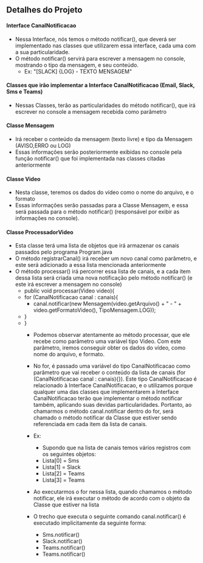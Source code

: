 ## Detalhes do Projeto

#### Interface CanalNotificacao
- Nessa Interface, nós temos o método notificar(), que deverá ser implementado nas classes que utilizarem essa interface, cada uma com a sua particularidade.
- O método notificar() servirá para escrever a mensagem no console, mostrando o tipo da mensagem, e seu conteúdo. 
  - Ex: "[SLACK] {LOG} - TEXTO MENSAGEM"

#### Classes que irão implementar a Interface CanalNotificacao (Email, Slack, Sms e Teams)
- Nessas Classes, terão as particularidades do método notificar(), que irá escrever no console a mensagem recebida como parâmetro

#### Classe Mensagem
- Irá receber o conteúdo da mensagem (texto livre) e tipo da Mensagem (AVISO,ERRO ou LOG)
- Essas informações serão posteriormente exibidas no console pela função notificar() que foi implementada nas classes citadas anteriormente

#### Classe Video
- Nesta classe, teremos os dados do vídeo como o nome do arquivo, e o formato
- Essas informações serão passadas para a Classe Mensagem, e essa será passada para o método notificar() (responsável por exibir as informações no console).

#### Classe ProcessadorVideo
- Esta classe terá uma lista de objetos que irá armazenar os canais passados pelo programa Program.java
- O método registrarCanal() irá receber um novo canal como parâmetro, e este será adicionado a essa lista mencionada anteriormente
- O método processar() irá percorrer essa lista de canais, e a cada item dessa lista será criada uma nova notificação pelo método notificar() (e este irá escrever a mensagem no console)
  - public void processar(Video video){
  - for (CanalNotificacao canal : canais){
    - canal.notificar(new Mensagem(video.getArquivo() + " - " + video.getFormatoVideo(), TipoMensagem.LOG));
  - }
  - }
    - Podemos observar atentamente ao método processar, que ele recebe como parâmetro uma variável tipo Video.
      Com este parâmetro, iremos conseguir obter os dados do vídeo, como nome do arquivo, e formato.      
    
    - No for, é passado uma variável do tipo CanalNotificacao como parâmetro que vai receber o conteúdo da lista de canais (for (CanalNotificacao canal : canais){}). 
      Este tipo CanalNotificacao é relacionado à Interface CanalNotificacao, e o utilizamos porque qualquer uma das classes 
      que implementarem a Interface CanalNotificacao terão que implementar o método notificar também, aplicando suas devidas particularidades.
      Portanto, ao chamarmos o método canal.notificar dentro do for, será chamado o método notificar da Classe que estiver sendo referenciada em cada item da lista de canais.
    - Ex:
      - Supondo que na lista de canais temos vários registros com os seguintes objetos:
      - Lista[0] = Sms
      - Lista[1] = Slack
      - Lista[2] = Teams
      - Lista[3] = Teams
    - Ao executarmos o for nessa lista, quando chamamos o método notificar, ele irá executar o método de acordo com o objeto da Classe que estiver na lista
    - O trecho que executa o seguinte comando canal.notificar() é executado implicitamente da seguinte forma:
      - Sms.notificar()
      - Slack.notificar()
      - Teams.notificar()
      - Teams.notificar()

